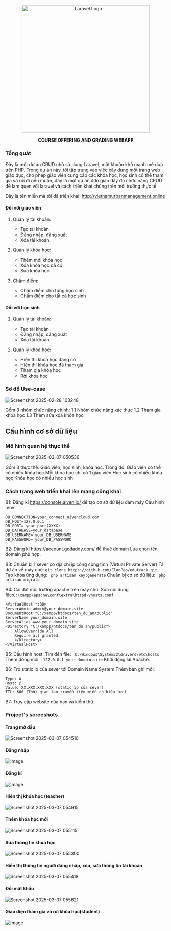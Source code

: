 <p align="center"><a href="https://laravel.com" target="_blank"><img src="https://raw.githubusercontent.com/laravel/art/master/logo-lockup/5%20SVG/2%20CMYK/1%20Full%20Color/laravel-logolockup-cmyk-red.svg" width="400" alt="Laravel Logo"></a></p>

<p align="center"><b>COURSE OFFERING AND GRADING WEBAPP</b></p>

### Tổng quát

Đây là một dự án CRUD nhỏ sử dụng Laravel, một khuôn khổ mạnh mẽ dựa trên PHP.
Trong dự án này, tôi tập trung vào việc xây dựng một trang web giáo dục, cho phép giáo viên cung cấp các khóa học, học sinh có thể tham gia và rời đi nếu muốn, đây là một dự án đơn giản đầy đủ chức năng CRUD để làm quen với laravel và cách triển khai chúng trên môi trường thực tế 

Đây là tên miền mà tôi đã triển khai: http://vietnamurbanmanagement.online





#### Đối với giáo viên

1. Quản lý tài khoản:
    - Tạo tài khoản
    - Đăng nhập, đăng xuất
    - Xóa tài khoản

2. Quản lý khóa học:
    - Thêm mới khóa học
    - Xóa khóa học đã có 
    - Sửa khóa học

3. Chấm điểm:
    - Chấm điểm cho từng học sinh
    - Chấm điểm cho tất cả học sinh

#### Dối với học sinh

1. Quản lý tài khoản:
    - Tạo tài khoản
    - Đăng nhập, đăng xuất
    - Xóa tài khoản

2. Quản lý khóa học:
    - Hiển thị khóa học đang có
    - Hiển thị khóa học đã tham gia
    - Tham gia khóa học
    - Rời khóa học



### Sơ đồ Use-case

![Screenshot 2025-02-28 103248](https://hackmd.io/_uploads/r11kJ3R51l.png)

Gồm 3 nhóm chức năng chính: 
1.1 Nhóm chức năng xác thực
1.2 Tham gia khóa học 
1.3 Thêm sửa xóa khóa học

## Cấu hình cơ sở dữ liệu
### Mô hình quan hệ thực thể

![Screenshot 2025-03-07 050536](https://hackmd.io/_uploads/SJ8C2qPi1e.png)


Gồm 3 thực thể: Giáo viên, học sinh, khóa học. Trong đó:
Giáo viên có thể có nhiều khóa học
Mỗi khóa học chỉ có 1 giáo viên 
Học sinh có nhiều khóa học
Khóa học có nhiều học sinh



### Cách trang web triển khai lên mạng công khai

B1: Đăng kí https://console.aiven.io/ để tạo cơ sở dữ liệu đám mây 
    Cấu hình .env:
    
    DB_CONNECTION=your_connect_aivencloud.com
    DB_HOST=127.0.0.1
    DB_PORT= your_port(XXXX)
    DB_DATABASE=your_database
    DB_USERNAME= your_DB_USERNAME
    DB_PASSWORD= your_DB_PASSWORD

B2: Đăng kí https://account.godaddy.com/ để thuê domain
    Lựa chọn tên domain phù hợp.

B3: Chuẩn bị 1 sever có địa chỉ ip công cộng tĩnh (Virtual Private Server) 
    Tải dự án về máy chủ: ```git clone https://github.com/ElonPeo/edutrack.git```
    Tạo khóa ứng dụng: ``` php artisan key:generate```
    Chuẩn bị cơ sở dữ liệu: ``` php artisan migrate```
    
B4: Cài đặt môi trường apache trên máy chủ:
    Sửa nội dung file:``` C:\xampp\apache\conf\extra\httpd-vhosts.conf ```
    
    <VirtualHost *:80>
    ServerAdmin admin@your_domain.site
    DocumentRoot "C:/xampp/htdocs/ten_du_an/public"
    ServerName your_domain.site
    ServerAlias www.your_domain.site
    <Directory "C:/xampp/htdocs/ten_du_an/public">
        AllowOverride All
        Require all granted
        </Directory>
    </VirtualHost>
B5: Cấu hình host:
    Tìm đến file: ```  C:\Windows\System32\drivers\etc\hosts ```
    Thêm dòng mới: ```  127.0.0.1 your_domain.site ```
    Khởi động lại Apache.

B6: Trỏ static ip của sever tới Domain Name System 
    Thêm bản ghi mới: 
    
    Type: A
    Host: @
    Value: XX.XXX.XXX.XXX (static ip của sever)
    TTL: 600 (Thời gian lan truyền tiên miền có hiệu lực)

B7: Truy cập website của bạn và kiểm thử.
    


### Project's screeshots

#### Trang mở đầu 
![Screenshot 2025-03-07 054510](https://hackmd.io/_uploads/SyxAriwoke.png)
#### Đăng nhập
![image](https://hackmd.io/_uploads/r1te8swsJe.png)
#### Đăng kí
![image](https://hackmd.io/_uploads/SJ07UoPo1e.png)
#### Hiển thị khóa học (teacher)
![Screenshot 2025-03-07 054915](https://hackmd.io/_uploads/SJxqj8jwjyl.png)
#### Thêm khóa học mới 
![Screenshot 2025-03-07 055115](https://hackmd.io/_uploads/B1XEPsDokx.png)
#### Sửa thông tin khóa học 
![Screenshot 2025-03-07 055300](https://hackmd.io/_uploads/By2uDiPoJl.png)
#### Hiển thị thông tin người đăng nhập, xóa, sửa thông tin tài khoản
![Screenshot 2025-03-07 055418](https://hackmd.io/_uploads/HJGpDjwoye.png)
#### Đổi mật khẩu
![Screenshot 2025-03-07 055621](https://hackmd.io/_uploads/SJ-NOowjkg.png)
#### Giao diện tham gia và rời khóa học(student)
![image](https://hackmd.io/_uploads/r1oYdsPoJg.png)



